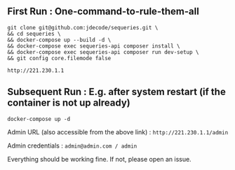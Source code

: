 ## First Run : One-command-to-rule-them-all
```
git clone git@github.com:jdecode/sequeries.git \
&& cd sequeries \
&& docker-compose up --build -d \
&& docker-compose exec sequeries-api composer install \
&& docker-compose exec sequeries-api composer run dev-setup \
&& git config core.filemode false 
```

```
http://221.230.1.1
```

## Subsequent Run : E.g. after system restart (if the container is not up already)
```
docker-compose up -d
```


Admin URL (also accessible from the above link) : `http://221.230.1.1/admin`

Admin credentials : `admin@admin.com / admin`



Everything should be working fine. If not, please open an issue.


